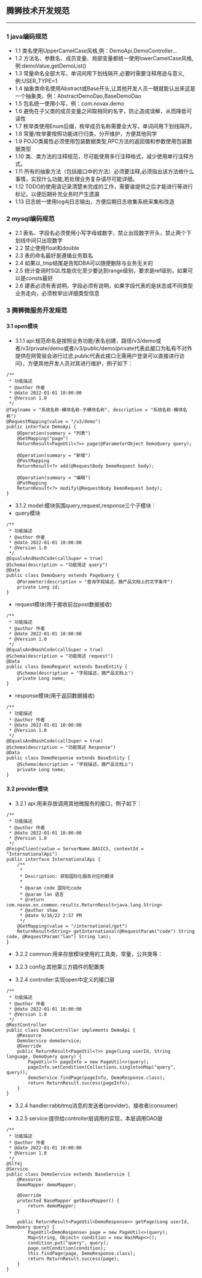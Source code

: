 ## 腾狮技术开发规范
------------
### 1 java编码规范
* 1.1 类名使用UpperCamelCase风格,例：DemoApi,DemoController...
* 1.2 方法名、参数名、成员变量、局部变量都统一使用lowerCamelCase风格,例:demoValue,getDemoList()
* 1.3 常量命名全部大写，单词间用下划线隔开,必要时需要注释用途与意义,例:USER_TYPE=1
* 1.4 抽象类命名使用Abstract或Base开头,让其他开发人员一眼就能认出来这是一个抽象类，例：AbstractDemoDao,BaseDemoDao
* 1.5 包名统一使用小写，例：com.novax.demo
* 1.6 避免在子父类的成员变量之间取相同的名字，防止造成误解，从而降低可读性
* 1.7 枚举类使用Enum后缀，枚举成员名称需要全大写，单词间用下划线隔开。
* 1.8 常量/枚举要按照功能进行归类，分开维护，方便其他同学
* 1.9 POJO类属性必须使用包装数据类型,RPC方法的返回值和参数使用包装数据类型
* 1.10 类、类方法的注释规范，尽可能使用多行注释格式，减少使用单行注释方式。
* 1.11 所有的抽象方法（包括接口中的方法）必须要注释,必须指出该方法做什么事情，实现什么功能,若处理业务复杂请尽可能详细。
* 1.12 TODO的使用请记录清楚未完成的工作，需要谁提供之后才能进行等进行标记，以便后期补充业务时产生遗漏
* 1.13 日志统一使用log4j日志输出，方便后期日志收集系统采集和改造

### 2 mysql编码规范
* 2.1 表名、字段名必须使用小写字母或数字，禁止出现数字开头，禁止两个下划线中间只出现数字
* 2.2 禁止使用float和double
* 2.3 表的命名最好是遵循业务取名
* 2.4 如果以_tmp结尾是告知DBA可以随便删除与业务无关的
* 2.5 统计查询时SQL性能优化至少要达到range级别，要求是ref级别，如果可以是consts最好
* 2.6 建表必须有表说明，字段必须有说明，如果字段代表的是状态或不同类型业务走向，必须枚举出详细类型信息
 
### 3 腾狮微服务开发规范
#### 3.1 open模块
* 3.1.1 api:规范命名是按照业务功能/表名创建，路径/v3/demo或者/v3/private/demo或者/v3/public/demo(private代表此接口为私有不对外提供在网管层会进行过滤,public代表此接口无需用户登录可以直接进行访问)，方便其他开发人员对其进行维护，例子如下：
```
/**
 * 功能描述
 * @author 作者
 * @date 2022-01-01 10:00:00
 * @Version 1.0
 */
@Tag(name = "系统名称-模块名称-子模块名称", description = "系统名称-模块名称")
@RequestMapping(value = "/v3/demo")
public interface DemoApi {
    @Operation(summary = "列表")
    @GetMapping("page")
    ReturnResult<PageUtil<?>> page(@ParameterObject DemoQuery query);

    @Operation(summary = "新增")
    @PostMapping
    ReturnResult<?> add(@RequestBody DemoRequest body);

    @Operation(summary = "编辑")
    @PutMapping
    ReturnResult<?> modify(@RequestBody DemoRequest body);
}
```
* 3.1.2 model:模块氛围query,request,response三个子模块：
* query模块
```
/**
 * 功能描述
 * @author 作者
 * @date 2022-01-01 10:00:00
 * @Version 1.0
 */
@EqualsAndHashCode(callSuper = true)
@Schema(description = "功能简述 query")
@Data
public class DemoQuery extends PageQuery {
    @Parameter(description = "查询字段描述，摘产品文档上的文字条件")
    private Long id;
}
```
* request模块(用于接收前台post数据接收)
```
/**
 * 功能描述
 * @author 作者
 * @date 2022-01-01 10:00:00
 * @Version 1.0
 */
@EqualsAndHashCode(callSuper = true)
@Schema(description = "功能简述 request")
@Data
public class DemoRequest extends BaseEntity {
    @Schema(description = "字段描述，摘产品文档上")
    private Long name;
}
```
* response模块(用于返回数据接收)
```
/**
 * 功能描述
 * @author 作者
 * @date 2022-01-01 10:00:00
 * @Version 1.0
 */
@EqualsAndHashCode(callSuper = true)
@Schema(description = "功能简述 Response")
@Data
public class DemoResponse extends BaseEntity {
    @Schema(description = "字段描述，摘产品文档上")
    private Long name;
}
```
#### 3.2 provider模块
* 3.2.1 api:用来存放调用其他微服务的接口，例子如下：
```
/**
 * 功能描述
 * @author 作者
 * @date 2022-01-01 10:00:00
 * @Version 1.0
 */
@FeignClient(value = ServerName.BASICS, contextId = "InternationalApi")
public interface InternationalApi {
    /**
     *
     * Description: 获取国际化服务对应的翻译
     *
     * @param code 国际化code
     * @param lan 语言
     * @return com.novax.ex.common.results.ReturnResult<java.lang.String>
     * @author shaw
     * @date 9/16/22 2:57 PM
     */
    @GetMapping(value = "/international/get")
    ReturnResult<String> getInternational(@RequestParam("code") String code, @RequestParam("lan") String lan);
}
```
* 3.2.2 common:用来存放模块使用的工具类，常量，公共类等：

* 3.2.3 config:其他第三方插件的配置类

* 3.2.4 controller:实现open中定义的接口层
```
/**
 * 功能描述
 * @author 作者
 * @date 2022-01-01 10:00:00
 * @Version 1.0
 */
@RestController
public class DemoController implements DemoApi {
    @Resource
    DemoService demoService;
    @Override
    public ReturnResult<PageUtil<?>> page(Long userId, String language, DemoQuery query) {
        PageUtil<?> pageInfo = new PageUtil<>(query);
        pageInfo.setCondition(Collections.singletonMap("query", query));
        demoService.findPage(pageInfo, DemoResponse.class);
        return ReturnResult.success(pageInfo);
    }
}
```
* 3.2.4 handler:rabbitmq消息的发送者(provider)，接收者(consumer)

* 3.2.5 service:提供给controller层调用的实现，本层调用DAO层
```
/**
 * 功能描述
 * @author 作者
 * @date 2022-01-01 10:00:00
 * @Version 1.0
 */
@Slf4j
@Service
public class DemoService extends BaseService {
    @Resource
    DemoMapper demoMapper;

    @Override
    protected BaseMapper getBaseMapper() {
        return demoMapper;
    }
    
    public ReturnResult<PageUtil<DemoResponse>> getPage(Long userId, DemoQuery query) {
        PageUtil<DemoResponse> page = new PageUtil<>(query);
        Map<String, Object> condition = new HashMap<>();
        condition.put("query", query);
        page.setCondition(condition);
        this.findPage(page, DemoResponse.class);
        return ReturnResult.success(page);
    }
}
```



